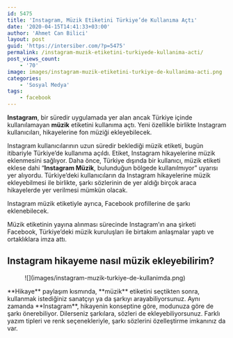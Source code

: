 ```yaml
---
id: 5475
title: 'Instagram, Müzik Etiketini Türkiye’de Kullanıma Açtı'
date: '2020-04-15T14:41:33+03:00'
author: 'Ahmet Can Bilici'
layout: post
guid: 'https://intersiber.com/?p=5475'
permalink: /instagram-muzik-etiketini-turkiyede-kullanima-acti/
post_views_count:
    - '70'
image: images/instagram-muzik-etiketini-turkiye-de-kullanima-acti.png
categories:
    - 'Sosyal Medya'
tags:
    - facebook
---
```


**Instagram**, bir süredir uygulamada yer alan ancak Türkiye içinde kullanılamayan **müzik** etiketini kullanıma açtı. Yeni özellikle birlikte Instagram kullanıcıları, hikayelerine fon müziği ekleyebilecek.

Instagram kullanıcılarının uzun süredir beklediği müzik etiketi, bugün itibariyle Türkiye’de kullanıma açıldı. Etiket, Instagram hikayelerine müzik eklenmesini sağlıyor. Daha önce, Türkiye dışında bir kullanıcı, müzik etiketi eklese dahi “**Instagram Müzik**, bulunduğun bölgede kullanılmıyor” uyarısı yer alıyordu. Türkiye’deki kullanıcıların da Instagram hikayelerine müzik ekleyebilmesi ile birlikte, şarkı sözlerinin de yer aldığı birçok araca hikayelerde yer verilmesi mümkün olacak.

Instagram müzik etiketiyle ayrıca, Facebook profillerine de şarkı eklenebilecek.

Müzik etiketinin yayına alınması sürecinde Instagram’ın ana şirketi Facebook, Türkiye’deki müzik kuruluşları ile birtakım anlaşmalar yaptı ve ortaklıklara imza attı.

## Instagram hikayeme nasıl müzik ekleyebilirim?

<figure class="wp-block-image size-large">![](images/instagram-muzik-turkiye-de-kullanimda.png)</figure>**Hikaye** paylaşım kısmında, **müzik** etiketini seçtikten sonra, kullanmak istediğiniz sanatçıyı ya da şarkıyı arayabiliyorsunuz. Aynı zamanda **Instagram**, hikayenin konseptine göre, modunuza göre de şarkı önerebiliyor. Dilerseniz şarkılara, sözleri de ekleyebiliyorsunuz. Farklı yazım tipleri ve renk seçenekleriyle, şarkı sözlerini özelleştirme imkanınız da var.